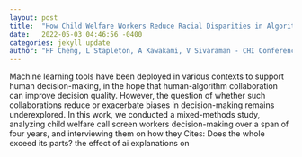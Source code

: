 ```yaml
---
layout: post
title:  "How Child Welfare Workers Reduce Racial Disparities in Algorithmic Decisions"
date:   2022-05-03 04:46:56 -0400
categories: jekyll update
author: "HF Cheng, L Stapleton, A Kawakami, V Sivaraman - CHI Conference on Human , 2022"
---
```

Machine learning tools have been deployed in various contexts to support human decision-making, in the hope that human-algorithm collaboration can improve decision quality. However, the question of whether such collaborations reduce or exacerbate biases in decision-making remains underexplored. In this work, we conducted a mixed-methods study, analyzing child welfare call screen workers decision-making over a span of four years, and interviewing them on how they Cites: Does the whole exceed its parts? the effect of ai explanations on